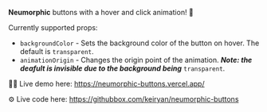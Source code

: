 **Neumorphic** buttons with a hover and click animation! 📄

Currently supported props:

* ```backgroundColor``` - Sets the background color of the button on hover. The default is ```transparent```.
* ```animationOrigin``` - Changes the origin point of the animation. **_Note: the deafult is invisible due to the background being_** ```transparent```.

🧑‍💻 Live demo here: https://neumorphic-buttons.vercel.app/

⚙️ Live code here: https://githubbox.com/keiryan/neumorphic-buttons

